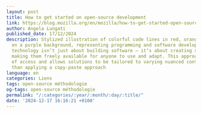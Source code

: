 ```yaml
---
layout: post
title: How to get started on open-source development
link: https://blog.mozilla.org/en/mozilla/how-to-get-started-open-source-development/
author: Angela Lungati
published_date: 17/12/2024
description: Stylized illustration of colorful code lines in red, orange, and white
  on a purple background, representing programming and software development. Open-source
  technology isn’t just about building software — it’s about creating solutions collaboratively,
  making them freely available for anyone to use and adapt. This approach lowers barriers
  of access and allows solutions to be tailored to varying nuanced contexts rather
  than applying a copy-paste approach
language: en
categories: Liens
tags: open-source méthodologie
og-tags: open-source méthodologie
permalink: "/:categories/:year/:month/:day/:title/"
date: '2024-12-17 16:16:21 +0100'
---
```

